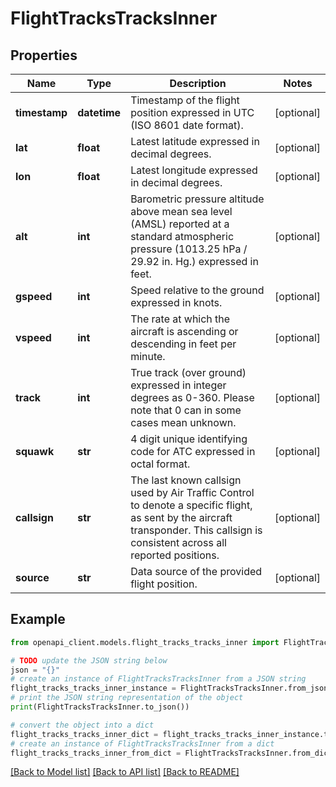 # FlightTracksTracksInner


## Properties

Name | Type | Description | Notes
------------ | ------------- | ------------- | -------------
**timestamp** | **datetime** | Timestamp of the flight position expressed in UTC (ISO 8601 date format). | [optional] 
**lat** | **float** | Latest latitude expressed in decimal degrees. | [optional] 
**lon** | **float** | Latest longitude expressed in decimal degrees. | [optional] 
**alt** | **int** | Barometric pressure altitude above mean sea level (AMSL) reported at a standard atmospheric pressure (1013.25 hPa / 29.92 in. Hg.) expressed in feet. | [optional] 
**gspeed** | **int** | Speed relative to the ground expressed in knots. | [optional] 
**vspeed** | **int** | The rate at which the aircraft is ascending or descending in feet per minute. | [optional] 
**track** | **int** | True track (over ground) expressed in integer degrees as 0-360. Please note that 0 can in some cases mean unknown. | [optional] 
**squawk** | **str** | 4 digit unique identifying code for ATC expressed in octal format. | [optional] 
**callsign** | **str** | The last known callsign used by Air Traffic Control to denote a specific flight, as sent by the aircraft transponder. This callsign is consistent across all reported positions. | [optional] 
**source** | **str** | Data source of the provided flight position. | [optional] 

## Example

```python
from openapi_client.models.flight_tracks_tracks_inner import FlightTracksTracksInner

# TODO update the JSON string below
json = "{}"
# create an instance of FlightTracksTracksInner from a JSON string
flight_tracks_tracks_inner_instance = FlightTracksTracksInner.from_json(json)
# print the JSON string representation of the object
print(FlightTracksTracksInner.to_json())

# convert the object into a dict
flight_tracks_tracks_inner_dict = flight_tracks_tracks_inner_instance.to_dict()
# create an instance of FlightTracksTracksInner from a dict
flight_tracks_tracks_inner_from_dict = FlightTracksTracksInner.from_dict(flight_tracks_tracks_inner_dict)
```
[[Back to Model list]](../README.md#documentation-for-models) [[Back to API list]](../README.md#documentation-for-api-endpoints) [[Back to README]](../README.md)



